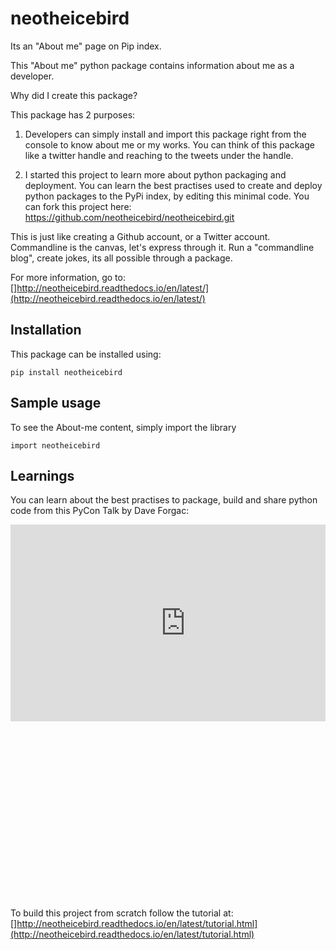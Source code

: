 neotheicebird
===============================

Its an "About me" page on Pip index.

This "About me" python package contains information about me as a developer.

Why did I create this package?

This package has 2 purposes:

1. Developers can simply install and import this package right from the console to know about me or my works. You can think of this package like a twitter handle and reaching to the tweets under the handle.

2. I started this project to learn more about python packaging and deployment. You can learn the best practises used to create and deploy python packages to the PyPi index, by editing this minimal code. You can fork this project here: https://github.com/neotheicebird/neotheicebird.git

This is just like creating a Github account, or a Twitter account. Commandline is the canvas, let's express through it. Run a "commandline blog", create jokes, its all possible through a package.

For more information, go to: []http://neotheicebird.readthedocs.io/en/latest/](http://neotheicebird.readthedocs.io/en/latest/)

Installation
------------

This package can be installed using:

```
pip install neotheicebird
```

Sample usage
------------

To see the About-me content, simply import the library

```
import neotheicebird
```

Learnings
---------

You can learn about the best practises to package, build and share python code from this PyCon Talk by Dave Forgac:

<div style="position: relative; padding-bottom: 56.25%; height: 0; overflow: hidden; max-width: 100%; height: auto;">
    <iframe width="560" height="315" src="https://www.youtube.com/embed/qOH-h-EKKac" frameborder="0" allow="autoplay; encrypted-media" allowfullscreen></iframe>
</div>

To build this project from scratch follow the tutorial at: []http://neotheicebird.readthedocs.io/en/latest/tutorial.html](http://neotheicebird.readthedocs.io/en/latest/tutorial.html)